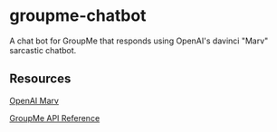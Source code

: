 # groupme-chatbot
A chat bot for GroupMe that responds using OpenAI's davinci "Marv" sarcastic chatbot.

## Resources

[OpenAI Marv](https://beta.openai.com/examples/default-marv-sarcastic-chat)

[GroupMe API Reference](https://dev.groupme.com/docs/v3)
